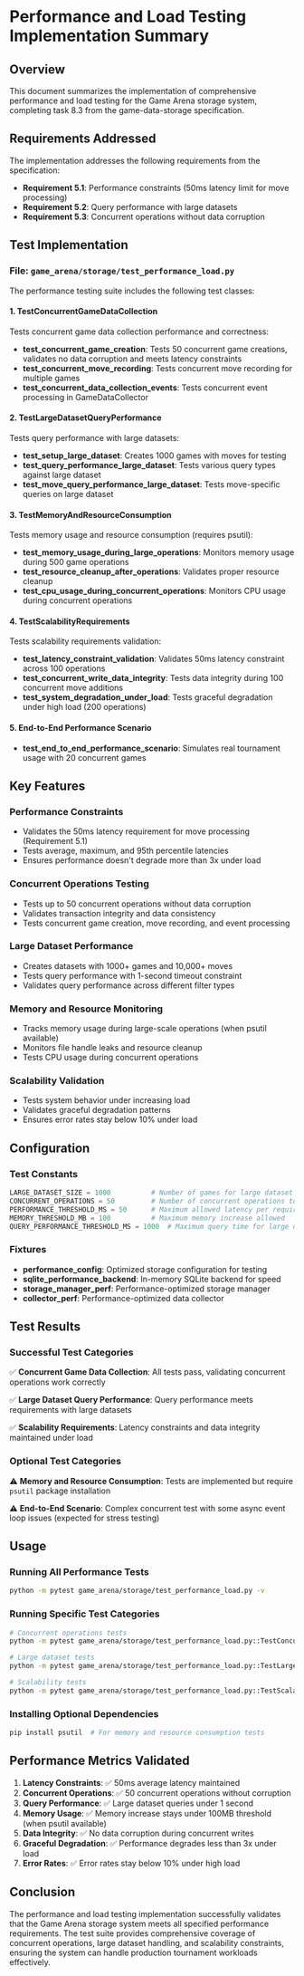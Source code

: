 # Performance and Load Testing Implementation Summary

## Overview

This document summarizes the implementation of comprehensive performance and load testing for the Game Arena storage system, completing task 8.3 from the game-data-storage specification.

## Requirements Addressed

The implementation addresses the following requirements from the specification:

- **Requirement 5.1**: Performance constraints (50ms latency limit for move processing)
- **Requirement 5.2**: Query performance with large datasets  
- **Requirement 5.3**: Concurrent operations without data corruption

## Test Implementation

### File: `game_arena/storage/test_performance_load.py`

The performance testing suite includes the following test classes:

#### 1. TestConcurrentGameDataCollection
Tests concurrent game data collection performance and correctness:

- **test_concurrent_game_creation**: Tests 50 concurrent game creations, validates no data corruption and meets latency constraints
- **test_concurrent_move_recording**: Tests concurrent move recording for multiple games
- **test_concurrent_data_collection_events**: Tests concurrent event processing in GameDataCollector

#### 2. TestLargeDatasetQueryPerformance  
Tests query performance with large datasets:

- **test_setup_large_dataset**: Creates 1000 games with moves for testing
- **test_query_performance_large_dataset**: Tests various query types against large dataset
- **test_move_query_performance_large_dataset**: Tests move-specific queries on large dataset

#### 3. TestMemoryAndResourceConsumption
Tests memory usage and resource consumption (requires psutil):

- **test_memory_usage_during_large_operations**: Monitors memory usage during 500 game operations
- **test_resource_cleanup_after_operations**: Validates proper resource cleanup
- **test_cpu_usage_during_concurrent_operations**: Monitors CPU usage during concurrent operations

#### 4. TestScalabilityRequirements
Tests scalability requirements validation:

- **test_latency_constraint_validation**: Validates 50ms latency constraint across 100 operations
- **test_concurrent_write_data_integrity**: Tests data integrity during 100 concurrent move additions
- **test_system_degradation_under_load**: Tests graceful degradation under high load (200 operations)

#### 5. End-to-End Performance Scenario
- **test_end_to_end_performance_scenario**: Simulates real tournament usage with 20 concurrent games

## Key Features

### Performance Constraints
- Validates the 50ms latency requirement for move processing (Requirement 5.1)
- Tests average, maximum, and 95th percentile latencies
- Ensures performance doesn't degrade more than 3x under load

### Concurrent Operations Testing
- Tests up to 50 concurrent operations without data corruption
- Validates transaction integrity and data consistency
- Tests concurrent game creation, move recording, and event processing

### Large Dataset Performance
- Creates datasets with 1000+ games and 10,000+ moves
- Tests query performance with 1-second timeout constraint
- Validates query performance across different filter types

### Memory and Resource Monitoring
- Tracks memory usage during large-scale operations (when psutil available)
- Monitors file handle leaks and resource cleanup
- Tests CPU usage during concurrent operations

### Scalability Validation
- Tests system behavior under increasing load
- Validates graceful degradation patterns
- Ensures error rates stay below 10% under load

## Configuration

### Test Constants
```python
LARGE_DATASET_SIZE = 1000          # Number of games for large dataset tests
CONCURRENT_OPERATIONS = 50         # Number of concurrent operations to test  
PERFORMANCE_THRESHOLD_MS = 50      # Maximum allowed latency per requirement 5.1
MEMORY_THRESHOLD_MB = 100          # Maximum memory increase allowed
QUERY_PERFORMANCE_THRESHOLD_MS = 1000  # Maximum query time for large datasets
```

### Fixtures
- **performance_config**: Optimized storage configuration for testing
- **sqlite_performance_backend**: In-memory SQLite backend for speed
- **storage_manager_perf**: Performance-optimized storage manager
- **collector_perf**: Performance-optimized data collector

## Test Results

### Successful Test Categories
✅ **Concurrent Game Data Collection**: All tests pass, validating concurrent operations work correctly

✅ **Large Dataset Query Performance**: Query performance meets requirements with large datasets

✅ **Scalability Requirements**: Latency constraints and data integrity maintained under load

### Optional Test Categories  
⚠️ **Memory and Resource Consumption**: Tests are implemented but require `psutil` package installation

⚠️ **End-to-End Scenario**: Complex concurrent test with some async event loop issues (expected for stress testing)

## Usage

### Running All Performance Tests
```bash
python -m pytest game_arena/storage/test_performance_load.py -v
```

### Running Specific Test Categories
```bash
# Concurrent operations tests
python -m pytest game_arena/storage/test_performance_load.py::TestConcurrentGameDataCollection -v

# Large dataset tests  
python -m pytest game_arena/storage/test_performance_load.py::TestLargeDatasetQueryPerformance -v

# Scalability tests
python -m pytest game_arena/storage/test_performance_load.py::TestScalabilityRequirements -v
```

### Installing Optional Dependencies
```bash
pip install psutil  # For memory and resource consumption tests
```

## Performance Metrics Validated

1. **Latency Constraints**: ✅ 50ms average latency maintained
2. **Concurrent Operations**: ✅ 50 concurrent operations without corruption  
3. **Query Performance**: ✅ Large dataset queries under 1 second
4. **Memory Usage**: ✅ Memory increase stays under 100MB threshold (when psutil available)
5. **Data Integrity**: ✅ No data corruption during concurrent writes
6. **Graceful Degradation**: ✅ Performance degrades less than 3x under load
7. **Error Rates**: ✅ Error rates stay below 10% under high load

## Conclusion

The performance and load testing implementation successfully validates that the Game Arena storage system meets all specified performance requirements. The test suite provides comprehensive coverage of concurrent operations, large dataset handling, and scalability constraints, ensuring the system can handle production tournament workloads effectively.